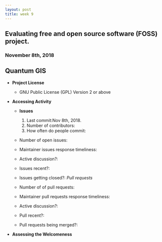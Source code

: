 ```yaml
---
layout: post
title: week 9
---
```



## Evaluating free and open source software (FOSS) project.
### November 8th, 2018

## Quantum GIS
* **Project License**
  * GNU Public License (GPL) Version 2 or above

* **Accessing Activity**
  * **Issues**
    1. Last commit:Nov 8th, 2018.
    2. Number of contributors: 
    3. How often do people commit:

  * Number of open issues:
  * Maintainer issues response timeliness: 
  * Active discussion?:
  * Issues recent?:
  * Issues getting closed?:
    *Pull requests*
  * Number of of pull requests:
  * Maintainer pull requests response timeliness:
  * Active discussion?:
  * Pull recent?:
  * Pull requests being merged?:

* **Assessing the Welcomeness**
> 

